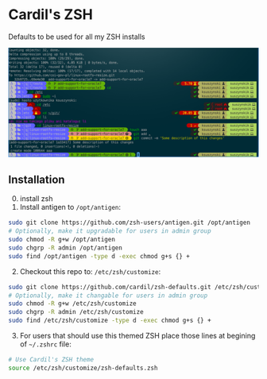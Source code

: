 # Cardil's ZSH

Defaults to be used for all my ZSH installs

![Cardil's ZSH screenshot](https://github.com/cardil/zsh-defaults/raw/master/cardil-zsh.png)

## Installation

0. install zsh
1. Install antigen to `/opt/antigen`:
```bash
sudo git clone https://github.com/zsh-users/antigen.git /opt/antigen
# Optionally, make it upgradable for users in admin group
sudo chmod -R g+w /opt/antigen
sudo chgrp -R admin /opt/antigen
sudo find /opt/antigen -type d -exec chmod g+s {} +
```
2. Checkout this repo to: `/etc/zsh/customize`:
```bash
sudo git clone https://github.com/cardil/zsh-defaults.git /etc/zsh/customize
# Optionally, make it changable for users in admin group
sudo chmod -R g+w /etc/zsh/customize
sudo chgrp -R admin /etc/zsh/customize
sudo find /etc/zsh/customize -type d -exec chmod g+s {} +
```
3. For users that should use this themed ZSH place those lines at begining of `~/.zshrc` file:

```bash
# Use Cardil's ZSH theme
source /etc/zsh/customize/zsh-defaults.zsh
```
